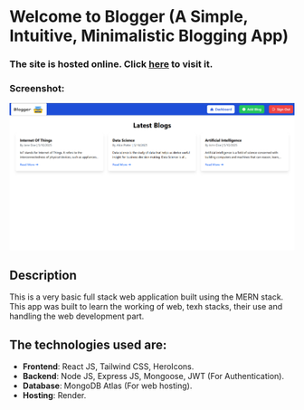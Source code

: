# Welcome to Blogger (A Simple, Intuitive, Minimalistic Blogging App)

### The site is hosted online. Click [here](https://blogger-frontend-uy5o.onrender.com) to visit it.

### Screenshot:

![The screenshot of site](live.png)

## Description

This is a very basic full stack web application built using the MERN stack.  
This app was built to learn the working of web, texh stacks, their use and handling the web development part.

## The technologies used are:

-   **Frontend**: React JS, Tailwind CSS, HeroIcons.
-   **Backend**: Node JS, Express JS, Mongoose, JWT (For Authentication).
-   **Database**: MongoDB Atlas (For web hosting).
-   **Hosting**: Render.
